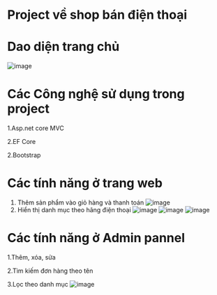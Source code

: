 # Project về shop bán điện thoại
# Dao diện trang chủ 
![image](https://user-images.githubusercontent.com/51160453/169960902-01fda0b6-3341-44d6-a330-7b66618fb6f6.png)

# Các Công nghệ sử dụng trong project
1.Asp.net core MVC

2.EF Core

2.Bootstrap
# Các tính năng ở trang web 
1. Thêm sản phẩm vào giỏ hàng và thanh toán
![image](https://user-images.githubusercontent.com/51160453/169961427-7be050f8-e707-4b3b-a7d2-57650327df94.png)
2. Hiển thị danh mục theo hãng điện thoại
![image](https://user-images.githubusercontent.com/51160453/169961681-aed1c28c-0217-47b6-8445-ca6661414f62.png)
![image](https://user-images.githubusercontent.com/51160453/169961723-491775f4-4c01-4b75-86e4-07009c701f13.png)
![image](https://user-images.githubusercontent.com/51160453/169961764-6462894c-42ed-4e84-b1d4-7ca2835e0de9.png)
# Các tính năng ở Admin pannel 
1.Thêm, xóa, sửa

2.Tìm kiếm đơn hàng theo tên

3.Lọc theo danh mục
![image](https://user-images.githubusercontent.com/51160453/169963040-b461f52b-28f4-4a02-93d7-4de829d246c9.png)
